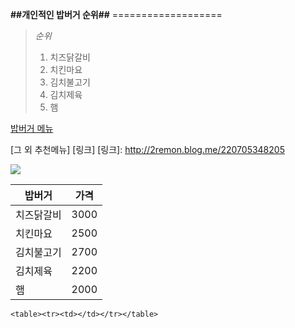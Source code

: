 **##개인적인 밥버거 순위##** ===================  
>*순위*   
>1. 치즈닭갈비
> 2. 치킨마요 
> 3. 김치불고기
> 4. 김치제육
> 5. 햄

[밥버거 메뉴](http://www.bongousse.net/menu/menu_list.aspx?m=1&sm=4)

[그 외 추천메뉴] [링크]
[링크]:  http://2remon.blog.me/220705348205

![](http://imagesearch.naver.com/search.naver?sm=ext&viewloc=1&where=idetail&rev=31&query=%EB%B0%A5%EB%B2%84%EA%B1%B0%20%EC%82%AC%EC%A7%84&section=image&res_fr=0&res_to=0&ie=utf8&face=0&color=0&ccl=0&aq=0&spq=0&nx_search_query=%EB%B0%A5%EB%B2%84%EA%B1%B0&nx_and_query=&nx_sub_query=&nx_search_hlquery=&nx_search_fasquery=%EB%B0%A5%EB%B2%84%EA%B1%B0%20%EC%82%AC%EC%A7%84&datetype=0&startdate=0&enddate=0&start=90&img_id=cafe22417744%7C31%7C30362_1 )

밥버거|가격
-------- | ---
치즈닭갈비|3000
치킨마요|2500
김치불고기|2700
김치제육|2200
햄|2000


`<table><tr><td></td></tr></table>`
